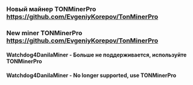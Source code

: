 ### Новый майнер TONMinerPro https://github.com/EvgeniyKorepov/TonMinerPro
### New miner TONMinerPro https://github.com/EvgeniyKorepov/TonMinerPro

#### Watchdog4DanilaMiner - Больше не поддерживается, используйте TONMinerPro
#### Watchdog4DanilaMiner - No longer supported, use TONMinerPro





